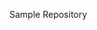 Sample Repository
<!---
PriyaS9K/PriyaS9K is a ✨ special ✨ repository because its `README.md` (this file) appears on your GitHub profile.
You can click the Preview link to take a look at your changes.
--->
